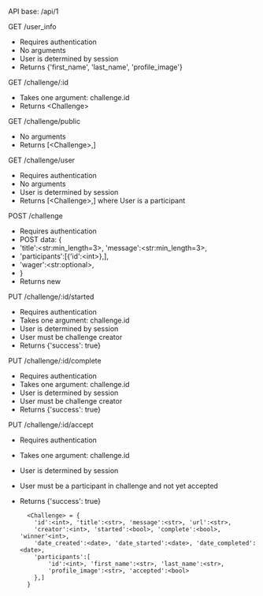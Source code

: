 API base: /api/1

GET /user_info
* Requires authentication
* No arguments
* User is determined by session
* Returns {'first_name', 'last_name', 'profile_image'}


GET /challenge/:id
* Takes one argument: challenge.id
* Returns \<Challenge>

GET /challenge/public
* No arguments
* Returns [\<Challenge>,]

GET /challenge/user
* Requires authentication
* No arguments
* User is determined by session
* Returns [\<Challenge>,] where User is a participant

POST /challenge
* Requires authentication
* POST data: {
*  'title':\<str:min_length=3>, 'message':\<str:min_length=3>,
*  'participants':[{'id':\<int>},],
*  'wager':\<str:optional>, 
* }
* Returns new <Challenge>

PUT /challenge/:id/started
* Requires authentication
* Takes one argument: challenge.id
* User is determined by session
* User must be challenge creator
* Returns {'success': true}

PUT /challenge/:id/complete
* Requires authentication
* Takes one argument: challenge.id
* User is determined by session
* User must be challenge creator
* Returns {'success': true}

PUT /challenge/:id/accept
* Requires authentication
* Takes one argument: challenge.id
* User is determined by session
* User must be a participant in challenge and not yet accepted
* Returns {'success': true}


        <Challenge> = {
          'id':<int>, 'title':<str>, 'message':<str>, 'url':<str>,
          'creator':<int>, 'started':<bool>, 'complete':<bool>, 'winner'<int>,
          'date_created':<date>, 'date_started':<date>, 'date_completed':<date>,
          'participants':[
              'id':<int>, 'first_name':<str>, 'last_name':<str>,
              'profile_image':<str>, 'accepted':<bool>
          },]
        }
